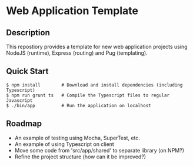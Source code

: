 Web Application Template
========================

Description
-----------
This repostiory provides a template for new web application projects
using NodeJS (runtime), Express (routing) and Pug (templating).


Quick Start
-----------
```
$ npm install        # Download and install dependencies (including Typescript)
$ npm run grunt ts   # Compile the Typescript files to regular Javascript
$ ./bin/app          # Run the application on localhost
```


Roadmap
-------
* An example of testing using Mocha, SuperTest, etc.
* An example of using Typescript on client
* Move some code from 'src/app/shared' to separate library (on NPM?)
* Refine the project structure (how can it be improved?)
